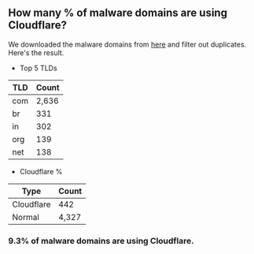 ## How many % of malware domains are using Cloudflare?


We downloaded the malware domains from [here](https://urlhaus.abuse.ch) and filter out duplicates.
Here's the result.


[//]: # (start replacement)


- Top 5 TLDs

| TLD | Count |
| --- | --- |
| com | 2,636 |
| br | 331 |
| in | 302 |
| org | 139 |
| net | 138 |


- Cloudflare %

| Type | Count |
| --- | --- |
| Cloudflare | 442 |
| Normal | 4,327 |


### 9.3% of malware domains are using Cloudflare.